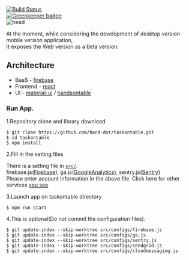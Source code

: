 [![Build Status](https://travis-ci.org/hand-dot/taskontable.svg?branch=master)](https://travis-ci.org/hand-dot/taskontable)  
[![Greenkeeper badge](https://badges.greenkeeper.io/hand-dot/taskontable.svg)](https://greenkeeper.io/)  
![head](https://user-images.githubusercontent.com/24843808/38695957-c07a2db0-3ec8-11e8-88b0-ce060cfdf5ef.png)  

At the moment, while considering the development of desktop version · mobile version application,  
It exposes the Web version as a beta version.

## Architecture
 * BaaS - [firebase](https://firebase.google.com/)
 * Frontend - [react](https://reactjs.org/)
 * UI - [material-ui](https://material-ui-next.com/) / [handsontable](https://handsontable.com/)

### Run App.

1.Repository clone and library download  
```
$ git clone https://github.com/hand-dot/taskontable.git
$ cd taskontable
$ npm install
```

2.Fill in the setting files  

There is a setting file in [`src/`](https://github.com/hand-dot/taskontable/tree/master/src).    
firebase.js([Firebase](https://firebase.google.com/)), ga.js([GoogleAnalytics](https://developers.google.com/analytics/)), sentry.js([Sentry](https://sentry.io/welcome/))  
Please enter account information in the above file 
Click here for other services [you see](https://github.com/hand-dot/taskontable/wiki/3.%E5%88%A9%E7%94%A8%E3%81%97%E3%81%A6%E3%81%84%E3%82%8B%E3%82%B5%E3%83%BC%E3%83%93%E3%82%B9)

3.Launch app on taskontable directory
```
$ npm run start
```

4.This is optional(Do not commit the configuration files).
```
$ git update-index --skip-worktree src/configs/firebase.js
$ git update-index --skip-worktree src/configs/ga.js
$ git update-index --skip-worktree src/configs/sentry.js
$ git update-index --skip-worktree src/configs/sendgrid.js
$ git update-index --skip-worktree src/configs/cloudmessaging.js
```
